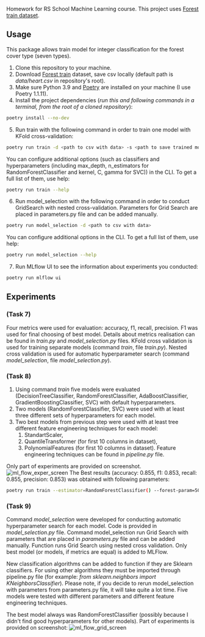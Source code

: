 Homework for RS School Machine Learning course.
This project uses [Forest train dataset](https://www.kaggle.com/competitions/forest-cover-type-prediction).

## Usage
This package allows train model for integer classification for the forest cover type (seven types). 
1. Clone this repository to your machine.
2. Download [Forest train](https://www.kaggle.com/competitions/forest-cover-type-prediction) dataset, save csv locally (default path is *data/heart.csv* in repository's root).
3. Make sure Python 3.9 and [Poetry](https://python-poetry.org/docs/) are installed on your machine (I use Poetry 1.1.11).
4. Install the project dependencies (*run this and following commands in a terminal, from the root of a cloned repository*):
```sh
poetry install --no-dev
```
5. Run train with the following command in order to train one model with KFold cross-validation:
```sh
poetry run train -d <path to csv with data> -s <path to save trained model>
```
You can configure additional options (such as classifiers and hyperparameters (including max_depth, n_estimators for RandomForestClassifier and kernel, C, gamma for SVC)) in the CLI. 
To get a full list of them, use help:
```sh
poetry run train --help
```

6. Run model_selection with the following command in order to conduct GridSearch with nested cross-validation.
Parameters for Grid Search are placed in parameters.py file and can be added manually.
```sh
poetry run model_selection -d <path to csv with data> 
```
You can configure additional options in the CLI.  To get a full list of them, use help:
```sh
poetry run model_selection --help
```
7. Run MLflow UI to see the information about experiments you conducted:
```sh
poetry run mlflow ui
```

## Experiments 
### (Task 7)
Four metrics were used for evaluation: accuracy, f1, recall, precision. F1 was used for final choosing of best model.
Details about metrics realisation can be found in *train.py* and *model_selection.py* files.
KFold cross validation is used for training separate models (command *train*, file *train.py*).
Nested cross validation is used for automatic hyperparameter search (command *model_selection*, file *model_selection.py*).

### (Task 8)
1. Using command *train* five models were evaluated (DecisionTreeClassifier,
            RandomForestClassifier,
            AdaBoostClassifier,
            GradientBoostingClassifier,
            SVC) with default hyperparameters.
2. Two models (RandomForestClassifier, SVC) were used with at least three different sets of hyperparameters for each model. 
3. Two best models from previous step were used with at least tree different feature engineering techniques for each model:
   1. StandartScaler,
   2. QuantileTransformer (for first 10 columns in dataset),
   3. PolynomialFeatures (for first 10 columns in dataset). 
   Feature engineering techniques can be found in *pipeline.py* file.

Only part of experiments are provided on screenshot.![ml_flow_exper_screen](https://user-images.githubusercontent.com/89841675/166705198-52ac9cff-d6eb-4d91-9740-2ccb2f97d57b.png)
 The Best results (accuracy: 0.855, f1: 0.853, recall: 0.855, precision: 0.853) was obtained with following parameters:
```sh
poetry run train --estimator=RandomForestClassifier() --forest-param=50 100 --use-scaler=False --use-uniform=True --use-poly=False
```

### (Task 9)
Command *model_selection* were developed for conducting automatic hyperparameter search for each model. Code is provided in *model_selection.py* file.
Command model_selection run Grid Search with parameters that are placed in *parameters.py* file and can be added manually.
Function runs Grid Search using nested cross validation. Only best model (or models, if metrics are equal) is added to MLFlow. 

New classification algorithms can be added to function if they are Sklearn classifiers. For using other algorithms they must be imported through
pipeline.py file (for example: *from sklearn.neighbors import KNeighborsClassifier*).
Please note, if you decide to rerun model_selection with parameters from parameters.py file, it will take quite a lot time.
Five models were tested with different parameters and different feature engineering techniques.

The best model always was RandomForestClassifier (possibly because I didn't find good hyperparameters for other models).
Part of experiments is provided on screenshot:
![ml_flow_grid_screen](https://user-images.githubusercontent.com/89841675/166950723-8445cce5-dd6e-4b2c-8fbd-4e67d2317b4b.png)
